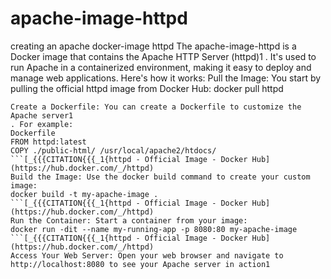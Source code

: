# apache-image-httpd
creating an apache docker-image httpd
The apache-image-httpd is a Docker image that contains the Apache HTTP Server (httpd)1
. It's used to run Apache in a containerized environment, making it easy to deploy and manage web applications.
Here's how it works:
Pull the Image: You start by pulling the official httpd image from Docker Hub:
docker pull httpd
```[_{{{CITATION{{{_1{httpd - Official Image - Docker Hub](https://hub.docker.com/_/httpd)
Create a Dockerfile: You can create a Dockerfile to customize the Apache server1
. For example:
Dockerfile
FROM httpd:latest
COPY ./public-html/ /usr/local/apache2/htdocs/
```[_{{{CITATION{{{_1{httpd - Official Image - Docker Hub](https://hub.docker.com/_/httpd)
Build the Image: Use the docker build command to create your custom image:
docker build -t my-apache-image .
```[_{{{CITATION{{{_1{httpd - Official Image - Docker Hub](https://hub.docker.com/_/httpd)
Run the Container: Start a container from your image:
docker run -dit --name my-running-app -p 8080:80 my-apache-image
```[_{{{CITATION{{{_1{httpd - Official Image - Docker Hub](https://hub.docker.com/_/httpd)
Access Your Web Server: Open your web browser and navigate to http://localhost:8080 to see your Apache server in action1

